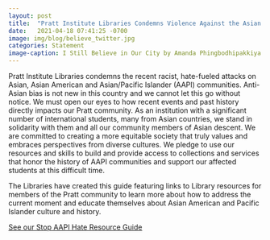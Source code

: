 ```yaml
---
layout: post
title:  "Pratt Institute Libraries Condemns Violence Against the Asian American Pacific Islander Community"
date:   2021-04-18 07:41:25 -0700
image: img/blog/believe_twitter.jpg
categories: Statement
image-caption: I Still Believe in Our City by Amanda Phingbodhipakkiya
---
```

Pratt Institute Libraries condemns the recent racist, hate-fueled attacks on Asian, Asian American and Asian/Pacific Islander (AAPI) communities. Anti-Asian bias is not new in this country and we cannot let this go without notice. We must open our eyes to how recent events and past history directly impacts our Pratt community. As an institution with a significant number of international students, many from Asian countries, we stand in solidarity with them and all our community members of Asian descent. We are committed to creating a more equitable society that truly values and embraces perspectives from diverse cultures. We pledge to use our resources and skills to build and provide access to collections and services that honor the history of AAPI communities and support our affected students at this difficult time.

The Libraries have created this guide featuring links to Library resources for members of the Pratt community to learn more about how to address the current moment and educate themselves about Asian American and Pacific Islander culture and history.

<a href="https://libguides.pratt.edu/stop_aapi_hate">See our Stop AAPI Hate Resource Guide</a>
